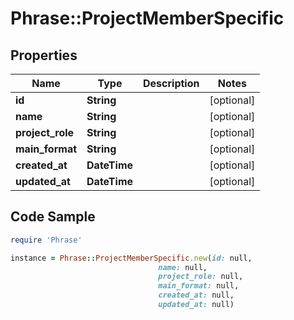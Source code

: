 # Phrase::ProjectMemberSpecific

## Properties

Name | Type | Description | Notes
------------ | ------------- | ------------- | -------------
**id** | **String** |  | [optional] 
**name** | **String** |  | [optional] 
**project_role** | **String** |  | [optional] 
**main_format** | **String** |  | [optional] 
**created_at** | **DateTime** |  | [optional] 
**updated_at** | **DateTime** |  | [optional] 

## Code Sample

```ruby
require 'Phrase'

instance = Phrase::ProjectMemberSpecific.new(id: null,
                                 name: null,
                                 project_role: null,
                                 main_format: null,
                                 created_at: null,
                                 updated_at: null)
```


